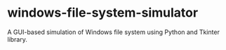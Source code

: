 # windows-file-system-simulator
A GUI-based simulation of Windows file system using Python and Tkinter library.
